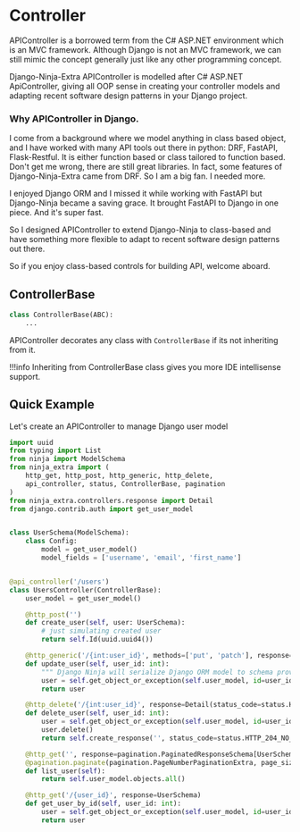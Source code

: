 # **Controller**

APIController is a borrowed term from the C# ASP.NET environment which is an MVC framework. Although Django is not an MVC framework, we can still mimic the concept generally just like any other programming concept.

Django-Ninja-Extra APIController is modelled after C# ASP.NET ApiController, giving all OOP sense in creating your controller models and adapting recent software design patterns in your Django project.

### Why APIController in Django.

I come from a background where we model anything in class based object, and I have worked with many API tools out there in python: DRF, FastAPI, Flask-Restful. It is either function based or class tailored to function based.
Don't get me wrong, there are still great libraries. In fact, some features of Django-Ninja-Extra came from DRF. So I am a big fan. I needed more.

I enjoyed Django ORM and I missed it while working with FastAPI but Django-Ninja became a saving grace. It brought FastAPI to Django in one piece. And it's super fast.

So I designed APIController to extend Django-Ninja to class-based and have something more flexible to adapt to recent software design patterns out there.

So if you enjoy class-based controls for building API, welcome aboard.

## ControllerBase

```python
class ControllerBase(ABC):
    ...
```

APIController decorates any class with `ControllerBase` if its not inheriting from it.

!!!info
Inheriting from ControllerBase class gives you more IDE intellisense support.

## Quick Example

Let's create an APIController to manage Django user model

```python
import uuid
from typing import List
from ninja import ModelSchema
from ninja_extra import (
    http_get, http_post, http_generic, http_delete,
    api_controller, status, ControllerBase, pagination
)
from ninja_extra.controllers.response import Detail
from django.contrib.auth import get_user_model


class UserSchema(ModelSchema):
    class Config:
        model = get_user_model()
        model_fields = ['username', 'email', 'first_name']


@api_controller('/users')
class UsersController(ControllerBase):
    user_model = get_user_model()

    @http_post('')
    def create_user(self, user: UserSchema):
        # just simulating created user
        return self.Id(uuid.uuid4())

    @http_generic('/{int:user_id}', methods=['put', 'patch'], response=UserSchema)
    def update_user(self, user_id: int):
        """ Django Ninja will serialize Django ORM model to schema provided as `response`"""
        user = self.get_object_or_exception(self.user_model, id=user_id)
        return user

    @http_delete('/{int:user_id}', response=Detail(status_code=status.HTTP_204_NO_CONTENT))
    def delete_user(self, user_id: int):
        user = self.get_object_or_exception(self.user_model, id=user_id)
        user.delete()
        return self.create_response('', status_code=status.HTTP_204_NO_CONTENT)

    @http_get('', response=pagination.PaginatedResponseSchema[UserSchema])
    @pagination.paginate(pagination.PageNumberPaginationExtra, page_size=50)
    def list_user(self):
        return self.user_model.objects.all()

    @http_get('/{user_id}', response=UserSchema)
    def get_user_by_id(self, user_id: int):
        user = self.get_object_or_exception(self.user_model, id=user_id)
        return user
```
